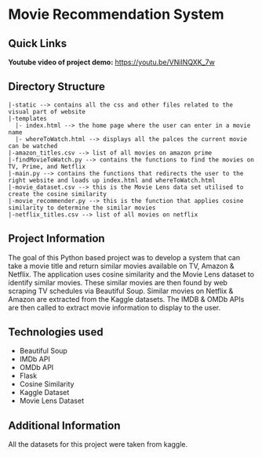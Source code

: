 # Movie Recommendation System

## Quick Links

**Youtube video of project demo:** https://youtu.be/VNiINQXK_7w 

## Directory Structure
```
|-static --> contains all the css and other files related to the visual part of website 
|-templates
  |- index.html --> the home page where the user can enter in a movie name 
  |- whereToWatch.html --> displays all the palces the current movie can be watched 
|-amazon_titles.csv --> list of all movies on amazon prime
|-findMovieToWatch.py --> contains the functions to find the movies on TV, Prime, and Netflix
|-main.py --> contains the functions that redirects the user to the right website and loads up index.html and whereToWatch.html
|-movie_dataset.csv --> this is the Movie Lens data set utilised to create the cosine similarity 
|-movie_recommender.py --> this is the function that applies cosine similarity to determine the similar movies
|-netflix_titles.csv --> list of all movies on netflix
```
## Project Information

The goal of this Python based project was to develop a system that can take a movie title and return similar movies available on TV, Amazon & Netflix. The application uses cosine similarity and the Movie Lens dataset to identify similar movies. These similar movies are then found by web scraping TV schedules via Beautiful Soup. Similar movies on Netflix & Amazon are extracted from the Kaggle datasets. The IMDB & OMDb APIs are then called to extract movie information to display to the user. 

## Technologies used
<ul>
  <li> Beautiful Soup
  <li> IMDb API
  <li> OMDb API
  <li> Flask 
  <li> Cosine Similarity
  <li> Kaggle Dataset
  <li> Movie Lens Dataset
  
</ul>
    

## Additional Information
All the datasets for this project were taken from kaggle.
